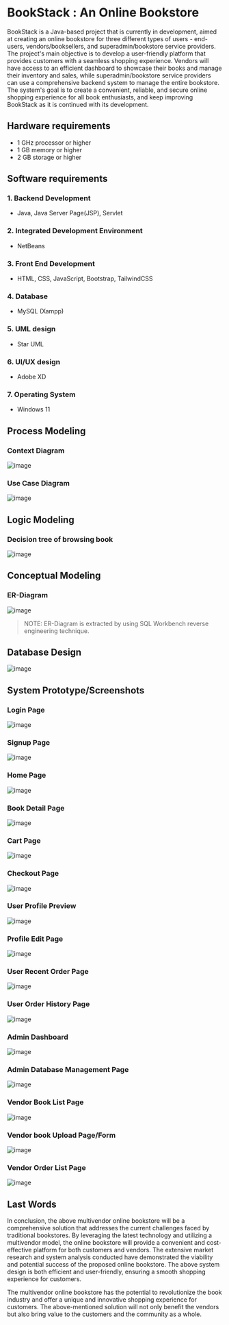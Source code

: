 # BookStack : An Online Bookstore
BookStack is a Java-based project that is currently in development, aimed at creating an online bookstore for three different types of users - end-users, vendors/booksellers, and superadmin/bookstore service providers. The project's main objective is to develop a user-friendly platform that provides customers with a seamless shopping experience. Vendors will have access to an efficient dashboard to showcase their books and manage their inventory and sales, while superadmin/bookstore service providers can use a comprehensive backend system to manage the entire bookstore. The system's goal is to create a convenient, reliable, and secure online shopping experience for all book enthusiasts, and keep improving BookStack as it is continued with its development.

## Hardware requirements
- 1 GHz processor or higher
- 1 GB memory or higher
- 2 GB storage or higher

## Software requirements
### 1. Backend Development
- Java, Java Server Page(JSP), Servlet
### 2. Integrated Development Environment
- NetBeans
### 3. Front End Development
- HTML, CSS, JavaScript, Bootstrap, TailwindCSS
### 4. Database
- MySQL (Xampp)
### 5. UML design
- Star UML
### 6. UI/UX design
- Adobe XD
### 7. Operating System
- Windows 11

## Process Modeling
### Context Diagram
![image](https://user-images.githubusercontent.com/70754744/235108746-e8823878-d520-4870-9295-7f048746b888.png)
### Use Case Diagram
![image](https://user-images.githubusercontent.com/70754744/235108850-d84f8db3-b78e-4913-836e-dd71dd524f81.png)
## Logic Modeling
### Decision tree of browsing book
![image](https://user-images.githubusercontent.com/70754744/235109396-9e1f23cd-7546-4a95-9139-f0f3d4a36af5.png)
## Conceptual Modeling
### ER-Diagram
![image](https://user-images.githubusercontent.com/70754744/235109466-de1cfffd-cfa5-464e-87a8-96a52a474c4b.png)
> NOTE: ER-Diagram is extracted by using SQL Workbench reverse engineering technique.
## Database Design
![image](https://user-images.githubusercontent.com/70754744/235109605-368a53df-dd66-43fe-ba89-e637915a9c26.png)

## System Prototype/Screenshots
### Login Page
![image](https://user-images.githubusercontent.com/70754744/235118952-638ba9d3-0ea7-4480-a676-8ba7b39d3052.png)
### Signup Page
![image](https://user-images.githubusercontent.com/70754744/235118762-8251d89d-f551-4ab5-aac2-ab43460b544c.png)
### Home Page
![image](https://user-images.githubusercontent.com/70754744/235119069-1cf692d0-0c69-4648-83ed-54ed4ae68747.png)
### Book Detail Page
![image](https://user-images.githubusercontent.com/70754744/235119482-122e0c9a-e33b-47d6-b94b-b0c9732bf5cb.png)
### Cart Page
![image](https://user-images.githubusercontent.com/70754744/235119575-44dfc84d-bd1c-4725-87d8-8064f936b1ba.png)
### Checkout Page
![image](https://user-images.githubusercontent.com/70754744/235119617-7eca9b42-b449-459b-95bc-ee866008d2e0.png)
### User Profile Preview
![image](https://user-images.githubusercontent.com/70754744/235122049-7588f3e0-3310-4a3f-ad41-3f856e737722.png)
### Profile Edit Page
![image](https://user-images.githubusercontent.com/70754744/235119741-3049458f-1a52-4f13-b314-49d592db94e6.png)
### User Recent Order Page
![image](https://user-images.githubusercontent.com/70754744/235121765-fc93cd41-4a51-4dfc-9e56-e76510e8bf90.png)
### User Order History Page
![image](https://user-images.githubusercontent.com/70754744/235122227-9b7fd8d1-9b88-4b7a-8fa4-dc66d329e475.png)
### Admin Dashboard
![image](https://user-images.githubusercontent.com/70754744/235120392-016e829f-b3d1-45b3-a9f5-2d0c2770f9f2.png)
### Admin Database Management Page
![image](https://user-images.githubusercontent.com/70754744/235120858-463e4d4c-45c1-4d5b-89b2-96ec618ca8b3.png)
### Vendor Book List Page
![image](https://user-images.githubusercontent.com/70754744/235121387-8ed47b00-804f-4822-9c87-74becb728832.png)
### Vendor book Upload Page/Form
![image](https://user-images.githubusercontent.com/70754744/235121173-da143c3b-f12e-4453-a2d6-4fc9e71dd2ec.png)
### Vendor Order List Page
![image](https://user-images.githubusercontent.com/70754744/235121399-c1ccc931-ea43-4bb2-82a8-d3da444ecda6.png)

## Last Words
In conclusion, the above multivendor online bookstore will be a comprehensive solution that addresses the current challenges faced by traditional bookstores. By leveraging the latest technology and utilizing a multivendor model, the online bookstore will provide a convenient and cost-effective platform for both customers and vendors. The extensive market research and system analysis conducted have demonstrated the viability and potential success of the proposed online bookstore. The above system design is both efficient and user-friendly, ensuring a smooth shopping experience for customers.

The multivendor online bookstore has the potential to revolutionize the book industry and offer a unique and innovative shopping experience for customers. The above-mentioned solution will not only benefit the vendors but also bring value to the customers and the community as a whole.


